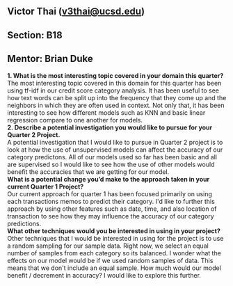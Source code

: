 ## Victor Thai (v3thai@ucsd.edu)
## Section: B18
## Mentor: Brian Duke

**1. What is the most interesting topic covered in your domain this quarter?** \
The most interesting topic covered in this domain for this quarter has been using tf-idf in our credit score category analysis. It has been useful to see how text words can be split up into the frequency that they come up and the neighbors in which they are often used in context. Not only that, it has been interesting to see how different models such as KNN and basic linear regression compare to one another for models. \
**2. Describe a potential investigation you would like to pursue for your Quarter 2 Project.** \
A potential investigation that I would like to pursue in Quarter 2 project is to look at how the use of unsupervised models can affect the accuracy of our category predictons. All of our models used so far has been basic and all are supervised so I would like to see how the use of other models would benefit the accuracies that we are getting for our model. \
**What is a potential change you’d make to the approach taken in your current Quarter 1 Project?** \
Our current approach for quarter 1 has been focused primarily on using each transactions memos to predict their category. I'd like to further this approach by using other features such as date, time, and also location of transaction to see how they may influence the accuracy of our category predictions. \
**What other techniques would you be interested in using in your project?** \
Other techniques that I would be interested in using for the project is to use a random sampling for our sample data. Right now, we select an equal number of samples from each category so its balanced. I wonder what the effects on our model would be if we used random samples of data. This means that we don't include an equal sample. How much would our model benefit / decrement in accuracy? I would like to explore this further. 
